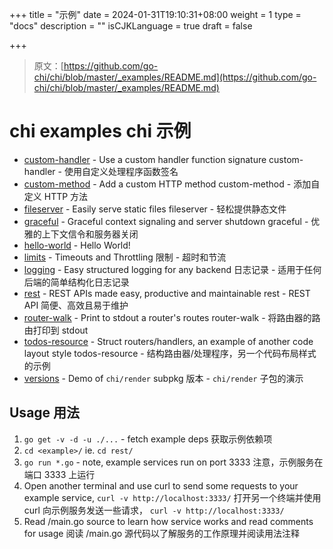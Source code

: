 +++
title = "示例"
date = 2024-01-31T19:10:31+08:00
weight = 1
type = "docs"
description = ""
isCJKLanguage = true
draft = false

+++

> 原文：[https://github.com/go-chi/chi/blob/master/_examples/README.md](https://github.com/go-chi/chi/blob/master/_examples/README.md)

# chi examples chi 示例

- [custom-handler](https://github.com/go-chi/chi/blob/master/_examples/custom-handler/main.go) - Use a custom handler function signature
  custom-handler - 使用自定义处理程序函数签名
- [custom-method](https://github.com/go-chi/chi/blob/master/_examples/custom-method/main.go) - Add a custom HTTP method
  custom-method - 添加自定义 HTTP 方法
- [fileserver](https://github.com/go-chi/chi/blob/master/_examples/fileserver/main.go) - Easily serve static files
  fileserver - 轻松提供静态文件
- [graceful](https://github.com/go-chi/chi/blob/master/_examples/graceful/main.go) - Graceful context signaling and server shutdown
  graceful - 优雅的上下文信令和服务器关闭
- [hello-world](https://github.com/go-chi/chi/blob/master/_examples/hello-world/main.go) - Hello World!
- [limits](https://github.com/go-chi/chi/blob/master/_examples/limits/main.go) - Timeouts and Throttling
  限制 - 超时和节流
- [logging](https://github.com/go-chi/chi/blob/master/_examples/logging/main.go) - Easy structured logging for any backend
  日志记录 - 适用于任何后端的简单结构化日志记录
- [rest](https://github.com/go-chi/chi/blob/master/_examples/rest/main.go) - REST APIs made easy, productive and maintainable
  rest - REST API 简便、高效且易于维护
- [router-walk](https://github.com/go-chi/chi/blob/master/_examples/router-walk/main.go) - Print to stdout a router's routes
  router-walk - 将路由器的路由打印到 stdout
- [todos-resource](https://github.com/go-chi/chi/blob/master/_examples/todos-resource/main.go) - Struct routers/handlers, an example of another code layout style
  todos-resource - 结构路由器/处理程序，另一个代码布局样式的示例
- [versions](https://github.com/go-chi/chi/blob/master/_examples/versions/main.go) - Demo of `chi/render` subpkg
  版本 - `chi/render` 子包的演示

## Usage 用法

1. `go get -v -d -u ./...` - fetch example deps 获取示例依赖项
2. `cd <example>/` ie. `cd rest/`
3. `go run *.go` - note, example services run on port 3333  注意，示例服务在端口 3333 上运行
4. Open another terminal and use curl to send some requests to your example service, `curl -v http://localhost:3333/`  打开另一个终端并使用 curl 向示例服务发送一些请求， `curl -v http://localhost:3333/`
5. Read /main.go source to learn how service works and read comments for usage 阅读 /main.go 源代码以了解服务的工作原理并阅读用法注释